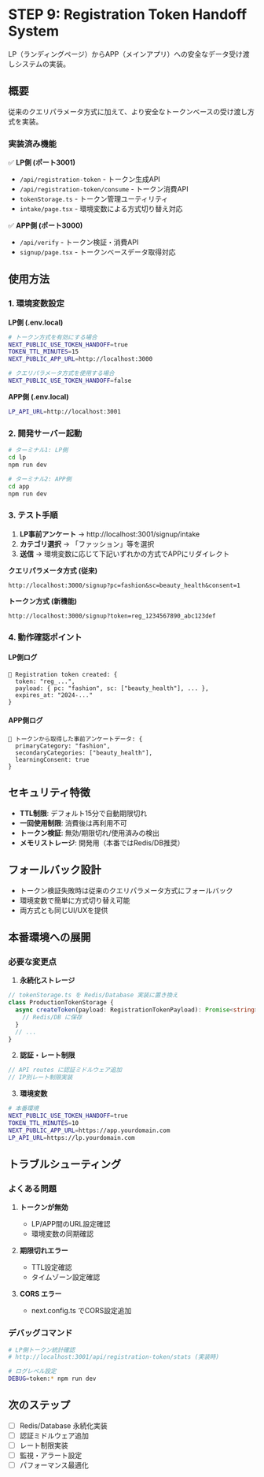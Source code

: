# STEP 9: Registration Token Handoff System

LP（ランディングページ）からAPP（メインアプリ）への安全なデータ受け渡しシステムの実装。

## 概要

従来のクエリパラメータ方式に加えて、より安全なトークンベースの受け渡し方式を実装。

### 実装済み機能

✅ **LP側 (ポート3001)**
- `/api/registration-token` - トークン生成API
- `/api/registration-token/consume` - トークン消費API  
- `tokenStorage.ts` - トークン管理ユーティリティ
- `intake/page.tsx` - 環境変数による方式切り替え対応

✅ **APP側 (ポート3000)**
- `/api/verify` - トークン検証・消費API
- `signup/page.tsx` - トークンベースデータ取得対応

## 使用方法

### 1. 環境変数設定

**LP側 (.env.local)**
```bash
# トークン方式を有効にする場合
NEXT_PUBLIC_USE_TOKEN_HANDOFF=true
TOKEN_TTL_MINUTES=15
NEXT_PUBLIC_APP_URL=http://localhost:3000

# クエリパラメータ方式を使用する場合
NEXT_PUBLIC_USE_TOKEN_HANDOFF=false
```

**APP側 (.env.local)**
```bash
LP_API_URL=http://localhost:3001
```

### 2. 開発サーバー起動

```bash
# ターミナル1: LP側
cd lp
npm run dev

# ターミナル2: APP側  
cd app
npm run dev
```

### 3. テスト手順

1. **LP事前アンケート** → http://localhost:3001/signup/intake
2. **カテゴリ選択** → 「ファッション」等を選択
3. **送信** → 環境変数に応じて下記いずれかの方式でAPPにリダイレクト

**クエリパラメータ方式 (従来)**
```
http://localhost:3000/signup?pc=fashion&sc=beauty_health&consent=1
```

**トークン方式 (新機能)**
```
http://localhost:3000/signup?token=reg_1234567890_abc123def
```

### 4. 動作確認ポイント

#### LP側ログ
```
🎫 Registration token created: {
  token: "reg_...",
  payload: { pc: "fashion", sc: ["beauty_health"], ... },
  expires_at: "2024-..."
}
```

#### APP側ログ
```
🎫 トークンから取得した事前アンケートデータ: {
  primaryCategory: "fashion",
  secondaryCategories: ["beauty_health"],
  learningConsent: true
}
```

## セキュリティ特徴

- **TTL制限**: デフォルト15分で自動期限切れ
- **一回使用制限**: 消費後は再利用不可
- **トークン検証**: 無効/期限切れ/使用済みの検出
- **メモリストレージ**: 開発用（本番ではRedis/DB推奨）

## フォールバック設計

- トークン検証失敗時は従来のクエリパラメータ方式にフォールバック
- 環境変数で簡単に方式切り替え可能
- 両方式とも同じUI/UXを提供

## 本番環境への展開

### 必要な変更点

1. **永続化ストレージ**
```typescript
// tokenStorage.ts を Redis/Database 実装に置き換え
class ProductionTokenStorage {
  async createToken(payload: RegistrationTokenPayload): Promise<string> {
    // Redis/DB に保存
  }
  // ...
}
```

2. **認証・レート制限**
```typescript
// API routes に認証ミドルウェア追加
// IP別レート制限実装
```

3. **環境変数**
```bash
# 本番環境
NEXT_PUBLIC_USE_TOKEN_HANDOFF=true
TOKEN_TTL_MINUTES=10
NEXT_PUBLIC_APP_URL=https://app.yourdomain.com
LP_API_URL=https://lp.yourdomain.com
```

## トラブルシューティング

### よくある問題

1. **トークンが無効**
   - LP/APP間のURL設定確認
   - 環境変数の同期確認

2. **期限切れエラー**
   - TTL設定確認
   - タイムゾーン設定確認

3. **CORS エラー**
   - next.config.ts でCORS設定追加

### デバッグコマンド

```bash
# LP側トークン統計確認
# http://localhost:3001/api/registration-token/stats (実装時)

# ログレベル設定
DEBUG=token:* npm run dev
```

## 次のステップ

- [ ] Redis/Database 永続化実装
- [ ] 認証ミドルウェア追加  
- [ ] レート制限実装
- [ ] 監視・アラート設定
- [ ] パフォーマンス最適化
